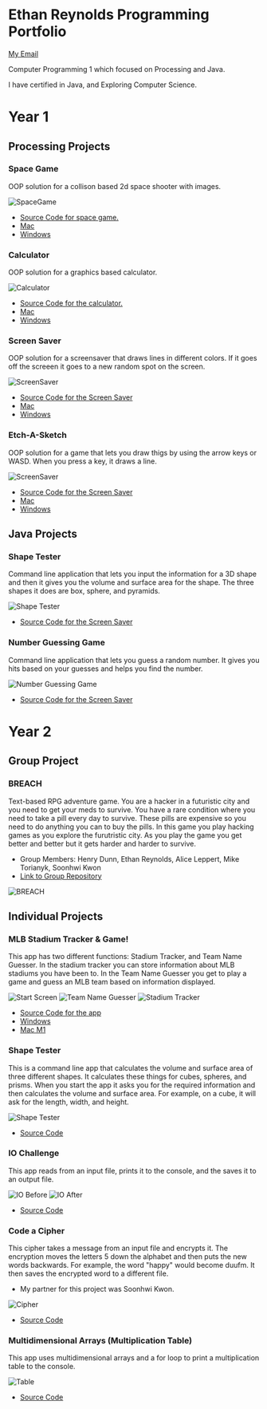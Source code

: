 # Ethan Reynolds Programming Portfolio
[My Email](mailto:ereynolds2364@gmail.com)

Computer Programming 1 which focused on Processing and Java.

I have certified in Java, and Exploring Computer Science.

# Year 1

## Processing Projects

### Space Game
OOP solution for a collison based 2d space shooter with images.

![SpaceGame](https://github.com/SFgiantsfan/Programming-Portfolio-2021-2022/blob/gh-pages/Images/SpaceGame2022.png?raw=true)
* [Source Code for space game.](https://github.com/SFgiantsfan/Programming-Portfolio-2021-2022/blob/gh-pages/src/SpaceGame.zip)
* [Mac](https://github.com/SFgiantsfan/Programming-Portfolio-2021-2022/tree/gh-pages/app/SpaceGamemacos-x86_64)
* [Windows](https://github.com/SFgiantsfan/Programming-Portfolio-2021-2022/tree/gh-pages/app/SpaceGamewindows-amd64)

### Calculator 
OOP solution for a graphics based calculator.

![Calculator](https://github.com/SFgiantsfan/Programming-Portfolio-2021-2022/blob/gh-pages/Images/Calculator2022.png?raw=true)
* [Source Code for the calculator.](https://github.com/SFgiantsfan/Programming-Portfolio-2021-2022/blob/gh-pages/src/Calculator.zip)
* [Mac](https://github.com/SFgiantsfan/Programming-Portfolio-2021-2022/tree/gh-pages/app/Calculatormacos-x86_64)
* [Windows](https://github.com/SFgiantsfan/Programming-Portfolio-2021-2022/blob/gh-pages/app/Calculator.exe)

### Screen Saver
OOP solution for a screensaver that draws lines in different colors. If it goes off the screeen it goes to a new random spot on the screen.

![ScreenSaver](https://github.com/SFgiantsfan/Programming-Portfolio-2021-2022/blob/gh-pages/Images/ScreenSaverScreenshot.png?raw=true)
* [Source Code for the Screen Saver](https://github.com/SFgiantsfan/Programming-Portfolio-2021-2022/blob/gh-pages/src/ScreenSaver.zip)
* [Mac](https://github.com/SFgiantsfan/Programming-Portfolio-2021-2022/tree/gh-pages/app/ScreenSavermacos-x86_64)
* [Windows](https://github.com/SFgiantsfan/Programming-Portfolio-2021-2022/blob/gh-pages/app/ScreenSaver.exe)

### Etch-A-Sketch
OOP solution for a game that lets you draw thigs by using the arrow keys or WASD. When you press a key, it draws a line.

![ScreenSaver](https://github.com/SFgiantsfan/Programming-Portfolio-2021-2022/blob/gh-pages/Images/Etch-A-SketchScreenShotNew.png?raw=true)
* [Source Code for the Screen Saver](https://github.com/SFgiantsfan/Programming-Portfolio-2021-2022/blob/gh-pages/src/Etch_A_Sketch.zip)
* [Mac](https://github.com/SFgiantsfan/Programming-Portfolio-2021-2022/tree/gh-pages/app/Etch_A_Sketch.app/Contents)
* [Windows](https://github.com/SFgiantsfan/Programming-Portfolio-2021-2022/blob/gh-pages/app/Etch_A_Sketch.exe)

## Java Projects

### Shape Tester
Command line application that lets you input the information for a 3D shape and then it gives you the volume and surface area for the shape. The three shapes it does are box, sphere, and pyramids.

![Shape Tester](https://github.com/SFgiantsfan/Programming-Portfolio-2021-2022/blob/gh-pages/Images/ShapeTesterScreenShot.png?raw=true)
* [Source Code for the Screen Saver](https://github.com/SFgiantsfan/Programming-Portfolio-2021-2022/blob/gh-pages/src/ShapeTester.zip)

### Number Guessing Game
Command line application that lets you guess a random number. It gives you hits based on your guesses and helps you find the number.

![Number Guessing Game](https://github.com/SFgiantsfan/Programming-Portfolio-2021-2022/blob/gh-pages/Images/NumeberGuessingGameScreenShot.png?raw=true)
* [Source Code for the Screen Saver](https://github.com/SFgiantsfan/Programming-Portfolio-2021-2022/blob/gh-pages/src/NumberGuessingGame.zip)

# Year 2
## Group Project
### BREACH
Text-based RPG adventure game. You are a hacker in a futuristic city and you need to get your meds to survive. You have a rare condition where you need to take a pill every day to survive. These pills are expensive so you need to do anything you can to buy the pills. In this game you play hacking games as you explore the furutristic city. As you play the game you get better and better but it gets harder and harder to survive.
* Group Members: Henry Dunn, Ethan Reynolds, Alice Leppert, Mike Torianyk, Soonhwi Kwon
* [Link to Group Repository](https://github.com/ArtAcapella/RPG_Group_Project)

![BREACH](https://github.com/SFgiantsfan/Programming-Portfolio/blob/gh-pages/Images/BREACH.png)

## Individual Projects
### MLB Stadium Tracker & Game!
This app has two different functions: Stadium Tracker, and Team Name Guesser. In the stadium tracker you can store information about MLB stadiums you have been to. In the Team Name Guesser you get to play a game and guess an MLB team based on information displayed.

![Start Screen](https://github.com/SFgiantsfan/Programming-Portfolio-2021-2022/blob/gh-pages/Images/MLB%20App%20Start%20Screen.PNG?raw=true)
![Team Name Guesser](https://github.com/SFgiantsfan/Programming-Portfolio-2021-2022/blob/gh-pages/Images/Team%20Name%20Guesser.PNG?raw=true)
![Stadium Tracker](https://github.com/SFgiantsfan/Programming-Portfolio-2021-2022/blob/gh-pages/Images/Stadium%20Tracker.PNG?raw=true)
* [Source Code for the app](https://github.com/SFgiantsfan/Programming-Portfolio-2021-2022/blob/gh-pages/src/Individual_Project.zip)
* [Windows](https://github.com/SFgiantsfan/Programming-Portfolio-2021-2022/blob/gh-pages/app/MLBAppWindows.zip)
* [Mac M1](https://github.com/SFgiantsfan/Programming-Portfolio-2021-2022/blob/gh-pages/app/MLBAppMac.zip)

### Shape Tester
This is a command line app that calculates the volume and surface area of three different shapes. It calculates these things for cubes, spheres, and prisms. When you start the app it asks you for the required information and then calculates the volume and surface area. For example, on a cube, it will ask for the length, width, and height.

![Shape Tester](https://github.com/SFgiantsfan/Programming-Portfolio/blob/gh-pages/Images/ShapeTester.png)
* [Source Code](https://github.com/SFgiantsfan/Programming-Portfolio/blob/gh-pages/src/ShapeTester.zip)

### IO Challenge
This app reads from an input file, prints it to the console, and the saves it to an output file.

![IO Before](https://github.com/SFgiantsfan/Programming-Portfolio/blob/gh-pages/Images/IOBefore.png)
![IO After](https://github.com/SFgiantsfan/Programming-Portfolio/blob/gh-pages/Images/IOAfter.png)
* [Source Code](https://github.com/SFgiantsfan/Programming-Portfolio/blob/gh-pages/src/IOChallenge.zip)

### Code a Cipher
This cipher takes a message from an input file and encrypts it. The encryption moves the letters 5 down the alphabet and then puts the new words backwards. For example, the word "happy" would become duufm. It then saves the encrypted word to a different file.
* My partner for this project was Soonhwi Kwon.

![Cipher](https://github.com/SFgiantsfan/Programming-Portfolio/blob/gh-pages/Images/Cipher.png)
* [Source Code](https://github.com/SFgiantsfan/Programming-Portfolio/blob/gh-pages/src/Cipher-Project.zip)

### Multidimensional Arrays (Multiplication Table)
This app uses multidimensional arrays and a for loop to print a multiplication table to the console.

![Table](https://github.com/SFgiantsfan/Programming-Portfolio/blob/gh-pages/Images/MultTable.png)
* [Source Code](https://github.com/SFgiantsfan/Programming-Portfolio/blob/gh-pages/src/Multidemensional-Arrays.zip)
